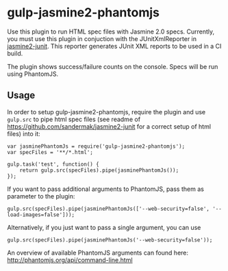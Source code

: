 gulp-jasmine2-phantomjs
=======================

Use this plugin to run HTML spec files with Jasmine 2.0 specs. Currently, you must use this plugin in conjuction with the JUnitXmlReporter in [jasmine2-junit](https://github.com/sandermak/jasmine2-junit). This reporter generates JUnit XML reports to be used in a CI build. 

The plugin shows success/failure counts on the console. Specs will be run using PhantomJS.

Usage
-----
In order to setup gulp-jasmine2-phantomjs, require the plugin and use ```gulp.src``` to pipe html spec files (see readme of https://github.com/sandermak/jasmine2-junit for a correct setup of html files) into it:

```
var jasminePhantomJs = require('gulp-jasmine2-phantomjs');
var specFiles = '**/*.html';

gulp.task('test', function() {
    return gulp.src(specFiles).pipe(jasminePhantomJs());
});
```

If you want to pass additional arguments to PhantomJS, pass them as parameter to the plugin:

```
gulp.src(specFiles).pipe(jasminePhantomJs(['--web-security=false', '--load-images=false']));
```

Alternatively, if you just want to pass a single argument, you can use

```
gulp.src(specFiles).pipe(jasminePhantomJs('--web-security=false'));
```

An overview of available PhantomJS arguments can found here: http://phantomjs.org/api/command-line.html
